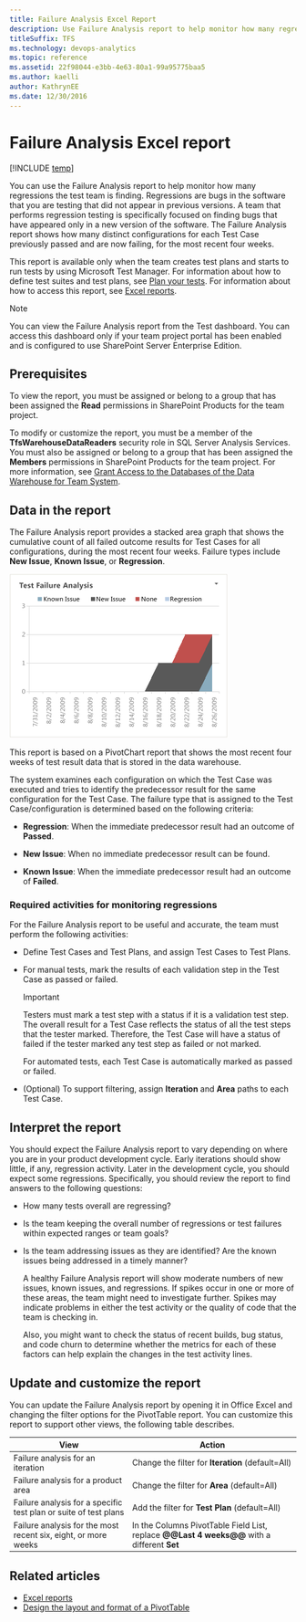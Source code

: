 ```yaml
---
title: Failure Analysis Excel Report 
description: Use Failure Analysis report to help monitor how many regressions the test team is finding - Team Foundation Server 
titleSuffix: TFS
ms.technology: devops-analytics
ms.topic: reference
ms.assetid: 22f98044-e3bb-4e63-80a1-99a95775baa5
ms.author: kaelli
author: KathrynEE
ms.date: 12/30/2016
---
```


# Failure Analysis Excel report

[!INCLUDE [temp](../includes/tfs-sharepoint-version.md)]

You can use the Failure Analysis report to help monitor how many regressions the test team is finding. Regressions are bugs in the software that you are testing that did not appear in previous versions. A team that performs regression testing is specifically focused on finding bugs that have appeared only in a new version of the software. The Failure Analysis report shows how many distinct configurations for each Test Case previously passed and are now failing, for the most recent four weeks.  
  
 This report is available only when the team creates test plans and starts to run tests by using Microsoft Test Manager. For information about how to define test suites and test plans, see [Plan your tests](../../test/create-test-cases.md). For information about how to access this report, see [Excel reports](excel-reports.md).  
  
> [!NOTE]
>  You can view the Failure Analysis report from the Test dashboard. You can access this dashboard only if your team project portal has been enabled and is configured to use SharePoint Server Enterprise Edition.  
  
## Prerequisites  
  
 To view the report, you must be assigned or belong to a group that has been assigned the **Read** permissions in SharePoint Products for the team project.  
  
 To modify or customize the report, you must be a member of the **TfsWarehouseDataReaders** security role in SQL Server Analysis Services. You must also be assigned or belong to a group that has been assigned the **Members** permissions in SharePoint Products for the team project. For more information, see [Grant Access to the Databases of the Data Warehouse for Team System](../admin/grant-permissions-to-reports.md).  
  
<a name="Data"></a>

## Data in the report  

 The Failure Analysis report provides a stacked area graph that shows the cumulative count of all failed outcome results for Test Cases for all configurations, during the most recent four weeks. Failure types include **New Issue**, **Known Issue**, or **Regression**.  
  
 ![Failure Analysis Excel Report](media/procguid_failureanalysis.png "ProcGuid_FailureAnalysis")  
  
 This report is based on a PivotChart report that shows the most recent four weeks of test result data that is stored in the data warehouse.  
  
 The system examines each configuration on which the Test Case was executed and tries to identify the predecessor result for the same configuration for the Test Case. The failure type that is assigned to the Test Case/configuration is determined based on the following criteria:  
  
-   **Regression**: When the immediate predecessor result had an outcome of **Passed**.  
  
-   **New Issue**: When no immediate predecessor result can be found.  
  
-   **Known Issue**: When the immediate predecessor result had an outcome of **Failed**.  
  
### Required activities for monitoring regressions  

For the Failure Analysis report to be useful and accurate, the team must perform the following activities:  
  
-   Define Test Cases and Test Plans, and assign Test Cases to Test Plans.  
  
-   For manual tests, mark the results of each validation step in the Test Case as passed or failed.  
  
    > [!IMPORTANT]
    >  Testers must mark a test step with a status if it is a validation test step. The overall result for a Test Case reflects the status of all the test steps that the tester marked. Therefore, the Test Case will have a status of failed if the tester marked any test step as failed or not marked.  
  
     For automated tests, each Test Case is automatically marked as passed or failed.  
  
-   (Optional) To support filtering, assign **Iteration** and **Area** paths to each Test Case.  
  
<a name="Interpreting"></a> 

## Interpret the report 

You should expect the Failure Analysis report to vary depending on where you are in your product development cycle. Early iterations should show little, if any, regression activity. Later in the development cycle, you should expect some regressions. Specifically, you should review the report to find answers to the following questions:  
  
- How many tests overall are regressing?  
  
- Is the team keeping the overall number of regressions or test failures within expected ranges or team goals?  
  
- Is the team addressing issues as they are identified? Are the known issues being addressed in a timely manner?  
  
  A healthy Failure Analysis report will show moderate numbers of new issues, known issues, and regressions. If spikes occur in one or more of these areas, the team might need to investigate further. Spikes may indicate problems in either the test activity or the quality of code that the team is checking in.  
  
  Also, you might want to check the status of recent builds, bug status, and code churn to determine whether the metrics for each of these factors can help explain the changes in the test activity lines.  
  
<a name="Updating"></a> 

## Update and customize the report  

You can update the Failure Analysis report by opening it in Office Excel and changing the filter options for the PivotTable report. You can customize this report to support other views, the following table describes.  
  
|View|Action|  
|----------|------------|  
|Failure analysis for an iteration|Change the filter for **Iteration** (default=All)|  
|Failure analysis for a product area|Change the filter for **Area** (default=All)|  
|Failure analysis for a specific test plan or suite of test plans|Add the filter for **Test Plan** (default=All)|  
|Failure analysis for the most recent six, eight, or more weeks|In the Columns PivotTable Field List, replace **@@Last 4 weeks@@** with a different **Set**|  
  

## Related articles

- [Excel reports](excel-reports.md)
- [Design the layout and format of a PivotTable](https://support.office.com/article/design-the-layout-and-format-of-a-pivottable-a9600265-95bf-4900-868e-641133c05a80) 
